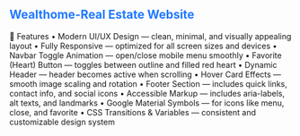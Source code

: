  <h2 style="color:#2179ff;">Wealthome-Real Estate Website</h2>

🧩 Features
• Modern UI/UX Design — clean, minimal, and visually appealing layout
• Fully Responsive — optimized for all screen sizes and devices
• Navbar Toggle Animation — open/close mobile menu smoothly
• Favorite (Heart) Button — toggles between outline and filled red heart
• Dynamic Header — header becomes active when scrolling
• Hover Card Effects — smooth image scaling and rotation
• Footer Section — includes quick links, contact info, and social icons
• Accessible Markup — includes aria-labels, alt texts, and landmarks
• Google Material Symbols — for icons like menu, close, and favorite
• CSS Transitions & Variables — consistent and customizable design system
